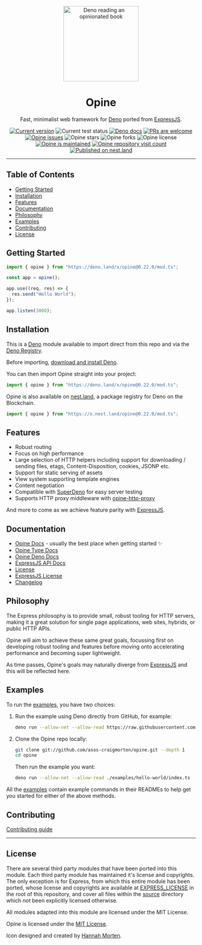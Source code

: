 <p align="center">
  <a href="https://www.linkedin.com/in/hannah-morten-b1218017a/"><img height="200" style="height:200px;" src="https://github.com/asos-craigmorten/opine/raw/main/.github/icon.png" alt="Deno reading an opinionated book"></a>
  <h1 align="center">Opine</h1>
</p>
<p align="center">
Fast, minimalist web framework for <a href="https://deno.land/">Deno</a> ported from <a href="https://github.com/expressjs/express">ExpressJS</a>.</p>
<p align="center">
   <a href="https://github.com/asos-craigmorten/opine/tags/"><img src="https://img.shields.io/github/tag/asos-craigmorten/opine" alt="Current version" /></a>
   <img src="https://github.com/asos-craigmorten/opine/workflows/Test/badge.svg" alt="Current test status" />
   <a href="https://doc.deno.land/https/deno.land/x/opine/mod.ts"><img src="https://doc.deno.land/badge.svg" alt="Deno docs" /></a>
   <a href="http://makeapullrequest.com"><img src="https://img.shields.io/badge/PRs-welcome-brightgreen.svg" alt="PRs are welcome" /></a>
   <a href="https://github.com/asos-craigmorten/opine/issues/"><img src="https://img.shields.io/github/issues/asos-craigmorten/opine" alt="Opine issues" /></a>
   <img src="https://img.shields.io/github/stars/asos-craigmorten/opine" alt="Opine stars" />
   <img src="https://img.shields.io/github/forks/asos-craigmorten/opine" alt="Opine forks" />
   <img src="https://img.shields.io/github/license/asos-craigmorten/opine" alt="Opine license" />
   <a href="https://GitHub.com/asos-craigmorten/opine/graphs/commit-activity"><img src="https://img.shields.io/badge/Maintained%3F-yes-green.svg" alt="Opine is maintained" /></a>
   <a href="http://hits.dwyl.com/asos-craigmorten/opine"><img src="http://hits.dwyl.com/asos-craigmorten/opine.svg" alt="Opine repository visit count" /></a>
   <a href="https://nest.land/package/opine"><img src="https://nest.land/badge.svg" alt="Published on nest.land" /></a>
</p>

---

## Table of Contents

- [Getting Started](#getting-started)
- [Installation](#installation)
- [Features](#features)
- [Documentation](#documentation)
- [Philosophy](#philosophy)
- [Examples](#examples)
- [Contributing](#contributing)
- [License](#license)

## Getting Started

```ts
import { opine } from "https://deno.land/x/opine@0.22.0/mod.ts";

const app = opine();

app.use((req, res) => {
  res.send("Hello World");
});

app.listen(3000);
```

## Installation

This is a [Deno](https://deno.land/) module available to import direct from this repo and via the [Deno Registry](https://deno.land/x).

Before importing, [download and install Deno](https://deno.land/#installation).

You can then import Opine straight into your project:

```ts
import { opine } from "https://deno.land/x/opine@0.22.0/mod.ts";
```

Opine is also available on [nest.land](https://nest.land/package/opine), a package registry for Deno on the Blockchain.

```ts
import { opine } from "https://x.nest.land/opine@0.22.0/mod.ts";
```

## Features

- Robust routing
- Focus on high performance
- Large selection of HTTP helpers including support for downloading / sending files, etags, Content-Disposition, cookies, JSONP etc.
- Support for static serving of assets
- View system supporting template engines
- Content negotiation
- Compatible with [SuperDeno](https://github.com/asos-craigmorten/superdeno) for easy server testing
- Supports HTTP proxy middleware with [opine-http-proxy](https://github.com/asos-craigmorten/opine-http-proxy)

And more to come as we achieve feature parity with [ExpressJS](https://github.com/expressjs/express).

## Documentation

- [Opine Docs](https://github.com/asos-craigmorten/opine/blob/main/.github/API/api.md) - usually the best place when getting started ✨
- [Opine Type Docs](https://asos-craigmorten.github.io/opine/)
- [Opine Deno Docs](https://doc.deno.land/https/deno.land/x/opine/mod.ts)
- [ExpressJS API Docs](https://expressjs.com/en/4x/api.html)
- [License](https://github.com/asos-craigmorten/opine/blob/main/LICENSE.md)
- [ExpressJS License](https://github.com/asos-craigmorten/opine/blob/main/EXPRESS_LICENSE.md)
- [Changelog](https://github.com/asos-craigmorten/opine/blob/main/.github/CHANGELOG.md)

## Philosophy

The Express philosophy is to provide small, robust tooling for HTTP servers, making it a great solution for single page applications, web sites, hybrids, or public HTTP APIs.

Opine will aim to achieve these same great goals, focussing first on developing robust tooling and features before moving onto accelerating performance and becoming super lightweight.

As time passes, Opine's goals may naturally diverge from [ExpressJS](https://github.com/expressjs/express) and this will be reflected here.

## Examples

To run the [examples](./examples), you have two choices:

1. Run the example using Deno directly from GitHub, for example:

   ```bash
   deno run --allow-net --allow-read https://raw.githubusercontent.com/asos-craigmorten/opine/main/examples/hello-world/index.ts
   ```

1. Clone the Opine repo locally:

   ```bash
   git clone git://github.com/asos-craigmorten/opine.git --depth 1
   cd opine
   ```

   Then run the example you want:

   ```bash
   deno run --allow-net --allow-read ./examples/hello-world/index.ts
   ```

All the [examples](./examples) contain example commands in their READMEs to help get you started for either of the above methods.

## Contributing

[Contributing guide](https://github.com/asos-craigmorten/opine/blob/main/.github/CONTRIBUTING.md)

---

## License

There are several third party modules that have been ported into this module. Each third party module has maintained it's license and copyrights. The only exception is for Express, from which this entire module has been ported, whose license and copyrights are available at [EXPRESS_LICENSE](./EXPRESS_LICENSE.md) in the root of this repository, and cover all files within the [source](./src) directory which not been explicitly licensed otherwise.

All modules adapted into this module are licensed under the MIT License.

Opine is licensed under the [MIT License](./LICENSE.md).

Icon designed and created by [Hannah Morten](https://www.linkedin.com/in/hannah-morten-b1218017a/).

